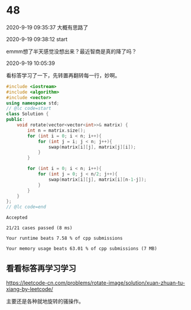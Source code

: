 # 48

2020-9-19 09:35:37
大概有思路了

2020-9-19 09:38:12
start

emmm想了半天感觉没想出来？最近智商是真的降了吗？

2020-9-19 10:05:39

看标答学习了一下，先转置再翻转每一行，妙啊。

```cpp
#include <iostream>
#include <algorithm>
#include <vector>
using namespace std;
// @lc code=start
class Solution {
public:
    void rotate(vector<vector<int>>& matrix) {
        int n = matrix.size();
        for (int i = 0; i < n; i++){
            for (int j = i; j < n; j++){
                swap(matrix[i][j], matrix[j][i]);
            }
        }

        for (int i = 0; i < n; i++){
            for (int j = 0; j < n/2; j++){
                swap(matrix[i][j], matrix[i][n-1-j]);
            }
        }
    }
};
// @lc code=end
```

```
Accepted

21/21 cases passed (8 ms)

Your runtime beats 7.58 % of cpp submissions

Your memory usage beats 63.01 % of cpp submissions (7 MB)
```

## 看看标答再学习学习

https://leetcode-cn.com/problems/rotate-image/solution/xuan-zhuan-tu-xiang-by-leetcode/

主要还是各种就地旋转的骚操作。


